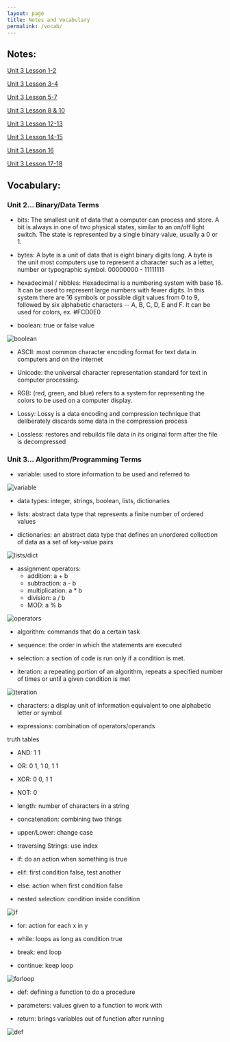```yaml
---
layout: page
title: Notes and Vocabulary
permalink: /vocab/
---
```

## Notes:
[Unit 3 Lesson 1-2](https://clairehzhao.github.io/claire/student%20teaching/week14/jupyter/python/markdown/2022/11/28/unit3lesson1-2.html)

[Unit 3 Lesson 3-4](https://clairehzhao.github.io/claire/student%20teaching/week14/jupyter/python/markdown/2022/11/29/unit3lesson3-4.html)

[Unit 3 Lesson 5-7](https://clairehzhao.github.io/claire/student%20teaching/week14/jupyter/python/markdown/2022/12/01/unit3lesson5-7.html)

[Unit 3 Lesson 8 & 10](https://clairehzhao.github.io/claire/student%20teaching/week15/jupyter/python/markdown/2022/12/05/unit3lesson8&10.html)

[Unit 3 Lesson 12-13](https://clairehzhao.github.io/claire/student%20teaching/week15/jupyter/python/markdown/2022/12/08/unit3lesson12-13.html)

[Unit 3 Lesson 14-15](https://clairehzhao.github.io/claire/student%20teaching/week16/jupyter/python/markdown/2022/12/12/unit3lesson14-15.html)

[Unit 3 Lesson 16](https://clairehzhao.github.io/claire/student%20teaching/week16/jupyter/python/markdown/2022/12/13/unit3lesson16.html)

[Unit 3 Lesson 17-18](https://clairehzhao.github.io/claire/student%20teaching/week16/jupyter/python/markdown/2022/12/14/unit3lesson17-18.html)


## Vocabulary:
### Unit 2... Binary/Data Terms
- bits: The smallest unit of data that a computer can process and store. A bit is always in one of two physical states, similar to an on/off light switch. The state is represented by a single binary value, usually a 0 or 1.

- bytes: A byte is a unit of data that is eight binary digits long. A byte is the unit most computers use to represent a character such as a letter, number or typographic symbol. 00000000 - 11111111

- hexadecimal / nibbles: Hexadecimal is a numbering system with base 16. It can be used to represent large numbers with fewer digits. In this system there are 16 symbols or possible digit values from 0 to 9, followed by six alphabetic characters -- A, B, C, D, E and F. It can be used for colors, ex. #FCD0E0

- boolean: true or false value

![boolean](https://cdn.discordapp.com/attachments/806618712056528906/1052993698721452032/IMG_2804.jpg)

- ASCII: most common character encoding format for text data in computers and on the internet

- Unicode: the universal character representation standard for text in computer processing.

- RGB: (red, green, and blue) refers to a system for representing the colors to be used on a computer display.

- Lossy: Lossy is a data encoding and compression technique that deliberately discards some data in the compression process

- Lossless: restores and rebuilds file data in its original form after the file is decompressed

### Unit 3... Algorithm/Programming Terms
- variable: used to store information to be used and referred to

![variable](https://cdn.discordapp.com/attachments/806618712056528906/1052995163959595018/IMG_5199.jpg)

- data types: integer, strings, boolean, lists, dictionaries

- lists: abstract data type that represents a finite number of ordered values

- dictionaries: an abstract data type that defines an unordered collection of data as a set of key-value pairs

![lists/dict](https://cdn.discordapp.com/attachments/806618712056528906/1052996070076067981/IMG_8058.jpg)

- assignment operators:
    - addition: a + b
    - subtraction: a - b
    - multiplication: a * b
    - division: a / b
    - MOD: a % b

![operators](https://cdn.discordapp.com/attachments/806618712056528906/1052996537602560020/IMG_5132.jpg)

- algorithm: commands that do a certain task

- sequence: the order in which the statements are executed

- selection: a section of code is run only if a condition is met.

- iteration: a repeating portion of an algorithm, repeats a specified number of times or until a given condition is met

![iteration](https://cdn.discordapp.com/attachments/806618712056528906/1050887849278455808/IMG_0417.jpg)

- characters: a display unit of information equivalent to one alphabetic letter or symbol

- expressions: combination of operators/operands

truth tables

- AND: 1 1
- OR: 0 1, 1 0, 1 1
- XOR: 0 0, 1 1
- NOT: 0

- length: number of characters in a string

- concatenation: combining two things

- upper/Lower: change case

- traversing Strings: use index

- if: do an action when something is true

- elif: first condition false, test another

- else: action when first condition false

- nested selection: condition inside condition

![if](https://cdn.discordapp.com/attachments/806618712056528906/1053001319880863824/IMG_3764.jpg)

- for: action for each x in y

- while: loops as long as condition true
 
- break: end loop

- continue: keep loop

![forloop](https://cdn.discordapp.com/attachments/806618712056528906/1053002524828901416/IMG_2430.jpg)

- def: defining a function to do a procedure

- parameters: values given to a function to work with

- return: brings variables out of function after running

![def](https://cdn.discordapp.com/attachments/806618712056528906/1053003316608643092/IMG_7545.jpg)